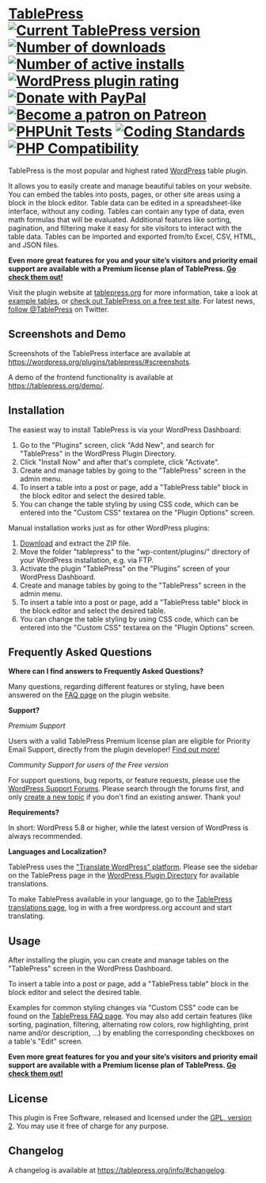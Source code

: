 # [TablePress](https://tablepress.org/) [![Current TablePress version](https://img.shields.io/wordpress/plugin/v/tablepress.svg)](https://wordpress.org/plugins/tablepress/) [![Number of downloads](https://img.shields.io/wordpress/plugin/dt/tablepress.svg)](https://wordpress.org/plugins/tablepress/advanced/) [![Number of active installs](https://img.shields.io/wordpress/plugin/installs/tablepress.svg)](https://wordpress.org/plugins/tablepress/advanced/) [![WordPress plugin rating](https://img.shields.io/wordpress/plugin/r/tablepress.svg)](https://wordpress.org/plugins/tablepress/#reviews) [![Donate with PayPal](https://img.shields.io/badge/PayPal-Donate-yellow.svg)](https://www.paypal.me/TobiasBg) [![Become a patron on Patreon](https://img.shields.io/badge/patreon-Sponsor-ff5441)](https://www.patreon.com/TobiasBg) [![PHPUnit Tests](https://github.com/TablePress/TablePress/actions/workflows/phpunit-tests.yml/badge.svg)](https://github.com/TablePress/TablePress/actions/workflows/phpunit-tests.yml) [![Coding Standards](https://github.com/TablePress/TablePress/actions/workflows/coding-standards.yml/badge.svg)](https://github.com/TablePress/TablePress/actions/workflows/coding-standards.yml) [![PHP Compatibility](https://github.com/TablePress/TablePress/actions/workflows/php-compatibility.yml/badge.svg)](https://github.com/TablePress/TablePress/actions/workflows/php-compatibility.yml)

TablePress is the most popular and highest rated [WordPress](https://wordpress.org/) table plugin.

It allows you to easily create and manage beautiful tables on your website. You can embed the tables into posts, pages, or other site areas using a block in the block editor. Table data can be edited in a spreadsheet-like interface, without any coding. Tables can contain any type of data, even math formulas that will be evaluated. Additional features like sorting, pagination, and filtering make it easy for site visitors to interact with the table data. Tables can be imported and exported from/to Excel, CSV, HTML, and JSON files.

**Even more great features for you and your site’s visitors and priority email support are available with a Premium license plan of TablePress. [Go check them out!](https://tablepress.org/premium/)**

Visit the plugin website at [tablepress.org](https://tablepress.org/) for more information, take a look at [example tables](https://tablepress.org/demo/), or [check out TablePress on a free test site](https://tablepress.org/demo/#try). For latest news, [follow @TablePress](https://twitter.com/TablePress) on Twitter.

## Screenshots and Demo

Screenshots of the TablePress interface are available at https://wordpress.org/plugins/tablepress/#screenshots.

A demo of the frontend functionality is available at https://tablepress.org/demo/.

## Installation

The easiest way to install TablePress is via your WordPress Dashboard:

1. Go to the "Plugins" screen, click "Add New", and search for "TablePress" in the WordPress Plugin Directory.
1. Click "Install Now" and after that's complete, click "Activate".
1. Create and manage tables by going to the "TablePress" screen in the admin menu.
1. To insert a table into a post or page, add a "TablePress table" block in the block editor and select the desired table.
1. You can change the table styling by using CSS code, which can be entered into the "Custom CSS" textarea on the "Plugin Options" screen.

Manual installation works just as for other WordPress plugins:

1. [Download](https://downloads.wordpress.org/plugin/tablepress.latest-stable.zip) and extract the ZIP file.
1. Move the folder "tablepress" to the "wp-content/plugins/" directory of your WordPress installation, e.g. via FTP.
1. Activate the plugin "TablePress" on the "Plugins" screen of your WordPress Dashboard.
1. Create and manage tables by going to the "TablePress" screen in the admin menu.
1. To insert a table into a post or page, add a "TablePress table" block in the block editor and select the desired table.
1. You can change the table styling by using CSS code, which can be entered into the "Custom CSS" textarea on the "Plugin Options" screen.

## Frequently Asked Questions

**Where can I find answers to Frequently Asked Questions?**

Many questions, regarding different features or styling, have been answered on the [FAQ page](https://tablepress.org/faq/) on the plugin website.

**Support?**

*Premium Support*

Users with a valid TablePress Premium license plan are eligible for Priority Email Support, directly from the plugin developer! [Find out more!](https://tablepress.org/premium/)

*Community Support for users of the Free version*

For support questions, bug reports, or feature requests, please use the [WordPress Support Forums](https://wordpress.org/support/plugin/tablepress/). Please search through the forums first, and only [create a new topic](https://wordpress.org/support/plugin/tablepress/#new-post) if you don't find an existing answer. Thank you!

**Requirements?**

In short: WordPress 5.8 or higher, while the latest version of WordPress is always recommended.

**Languages and Localization?**

TablePress uses the ["Translate WordPress" platform](https://translate.wordpress.org/). Please see the sidebar on the TablePress page in the [WordPress Plugin Directory](https://wordpress.org/plugins/tablepress/) for available translations.

To make TablePress available in your language, go to the [TablePress translations page](https://translate.wordpress.org/projects/wp-plugins/tablepress/), log in with a free wordpress.org account and start translating.

## Usage

After installing the plugin, you can create and manage tables on the "TablePress" screen in the WordPress Dashboard.

To insert a table into a post or page, add a "TablePress table" block in the block editor and select the desired table.

Examples for common styling changes via "Custom CSS" code can be found on the [TablePress FAQ page](https://tablepress.org/faq/).
You may also add certain features (like sorting, pagination, filtering, alternating row colors, row highlighting, print name and/or description, ...) by enabling the corresponding checkboxes on a table's "Edit" screen.

**Even more great features for you and your site’s visitors and priority email support are available with a Premium license plan of TablePress. [Go check them out!](https://tablepress.org/premium/)**

## License

This plugin is Free Software, released and licensed under the [GPL, version 2](https://www.gnu.org/licenses/gpl-2.0.html). You may use it free of charge for any purpose.

## Changelog

A changelog is available at https://tablepress.org/info/#changelog.
